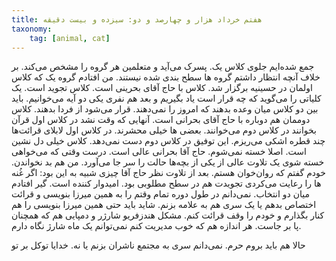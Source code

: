 ```yaml
---
title: هفتم خرداد هزار و چهارصد و دو: سیزده و بیست دقیقه
taxonomy:
    tag: [animal, cat]
---
```


جمع شده‌ایم جلوی کلاس یک. پسرک می‌آید و متعلمین هر گروه را مشخص می‌کند. بر خلاف آنچه انتظار داشتم گروه ها سطح بندی شده نیستند. من افتادم گروه یک که کلاس اولمان در حسینیه برگزار شد.
کلاس با حاج آقای بحرینی است. کلاس تجوید است. یک کلیاتی را می‌گوید که چه قرار است یاد بگیریم و بعد هم نفری یکی دو آیه می‌خوانیم.
باید بین دو کلاس میان وعده بدهند که امروز را نمی‌دهند. قرار می‌شود از فردا بدهند. کلاس دوممان هم دوباره با حاج آقای بحرانی است. آنهایی که وقت نشد در کلاس اول قرآن بخوانند در کلاس دوم می‌خوانند. بعضی ها خیلی محشرند. در کلاس اول لابلای قرائت‌ها چند قطره اشکی می‌ریزم. این توفیق در کلاس دوم دست نمی‌دهد. کلاس خیلی دل‌ نشین است. اصلا خسته نمی‌شوم. حاج آقا بحرانی عالی است. درست وقتی که می‌خواهی خسته شوی یک تلاوت عالی از یکی از بچه‌ها حالت را سر جا می‌آورد. من هم بد نخواندن. خودم گفتم که روان‌خوان هستم. بعد از تلاوت نظر حاج آقا چیزی شبیه به این بود:
اگر غُنه ها را رعایت می‌کردی تجویدت هم در سطح مطلوبی بود.
امیدوار کننده است.
گیر افتادم میان دو انتخاب. نمی‌دانم در طول دوره تمام وقتم را به همین میرزا بنویسی و قرائت اختصاص بدهم یا یک سری هم به علامه بزنم. شاید باید حتی همین میرزا بنویسی را هم کنار بگذارم و خودم را وقف قرائت کنم. مشکل هندزفریو شارژر و دمپایی هم که همچنان پا بر جاست. هر اندازه هم که خوب مدیریت کنم نمی‌توانم یک ماه شارژ نگاه دارم.

حالا هم باید بروم حرم. نمی‌دانم سری به مجتمع ناشران بزنم یا نه. خدایا توکل بر تو